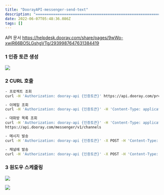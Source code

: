 ```yaml
---
title: "DoorayAPI-messenger-send-text"
description: "================================================================https&#x3A;//helpdesk.dooray.com/share/pages/9wWo-xwiR66BO5LGshgVTg/293998764763138441"
date: 2022-06-07T05:48:36.086Z
tags: []
---
```

API 문서
https://helpdesk.dooray.com/share/pages/9wWo-xwiR66BO5LGshgVTg/2939987647631384419


### 1 인증 토큰 생성
![](/images/caf0cd76-11ec-4dbb-9234-5626cbb61fe3-image.png)

### 2 CURL 호출
```bash
- 프로젝트 조회
curl -H 'Authorization: dooray-api {인증토큰}' https://api.dooray.com/project/v1/projects/3183341111111110182

- 이메일 조회
curl -H 'Authorization: dooray-api {인증토큰}' -H 'Content-Type: application/json' https://api.dooray.com/common/v1/members?externalEmailAddresses=email@company.com&page=0&size=20

- 대화방 목록 조회
curl -H 'Authorization: dooray-api {인증토큰}' -H 'Content-Type: application/json'
https://api.dooray.com/messenger/v1/channels

- 메시지 발송 
curl -H 'Authorization: dooray-api {인증토큰}' -X POST -H 'Content-Type: application/json' -d '{"text":"hello world","organizationMemberId":"3051342344554254793"}' https://api.dooray.com/messenger/v1/channels/direct-send

- 채널에 발송
curl -H 'Authorization: dooray-api {인증토큰}' -X POST -H 'Content-Type: application/json' -d '{"text":"hello world"}' https://api.dooray.com/messenger/v1/channels/319011111164957344/logs
```

### 3 원도우 스케줄링
![](/images/599f07f5-de13-465b-8570-b1dd5a3933f1-image.png)

![](/images/ef698752-30e5-493b-9cdd-8db8b1e53621-image.png)
